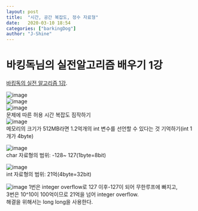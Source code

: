 ```yaml
---
layout: post
title:  "시간, 공간 복잡도, 정수 자료형"
date:   2020-03-10 18:54
categories: ["barkingDog"]
author: "J-Shine"
---
```


# 바킹독님의 실전알고리즘 배우기 1강
[바킹독의 실전 알고리즘 1강](https://blog.encrypted.gg/922).

![image](https://user-images.githubusercontent.com/61873510/86477025-99aef680-bd82-11ea-9e82-2a7bb7429dc8.png)  
![image](https://user-images.githubusercontent.com/61873510/86477108-bc410f80-bd82-11ea-9745-b59bece9660d.png)  
![image](https://user-images.githubusercontent.com/61873510/86475390-89494c80-bd7f-11ea-9b06-df055ab3f8c5.png)  
문제에 따른 허용 시간 복잡도 짐작하기  
![image](https://user-images.githubusercontent.com/61873510/86477221-f1e5f880-bd82-11ea-9559-e421fb29a02d.png)  
메모리의 크기가 512MB라면 1.2억개의 int 변수를 선언할 수 있다는 것 기억하기(int 1개가 4byte)  

![image](https://user-images.githubusercontent.com/61873510/86479959-1395ae80-bd88-11ea-8f66-ab4ac409888b.png)  
char 자료형의 범위: -128~ 127(1byte=8bit)  

![image](https://user-images.githubusercontent.com/61873510/86480202-7dae5380-bd88-11ea-9523-5540fa4c614a.png)  
int 자료형의 범위: 21억(4byte=32bit)

![image](https://user-images.githubusercontent.com/61873510/86480508-17760080-bd89-11ea-9912-a25bf97d9cf1.png)
1번은 integer overflow로 127 이후-127이 되어 무한루프에 빠지고,   
3번은 10^10이 100억이므로 21억을 넘어 integer overflow.   
해결을 위해서는 long long을 사용한다.

